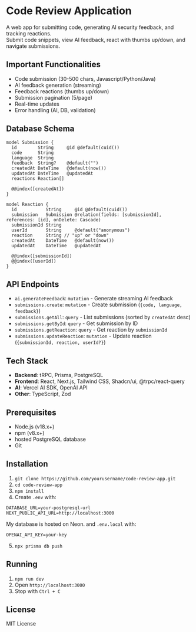 # Code Review Application

A web app for submitting code, generating AI security feedback, and tracking reactions.  
Submit code snippets, view AI feedback, react with thumbs up/down, and navigate submissions.

## Important Functionalities
- Code submission (30-500 chars, Javascript/Python/Java)
- AI feedback generation (streaming)
- Feedback reactions (thumbs up/down)
- Submission pagination (5/page)
- Real-time updates
- Error handling (AI, DB, validation)

## Database Schema
```prisma
model Submission {
  id        String     @id @default(cuid())
  code      String
  language  String
  feedback  String?    @default("")
  createdAt DateTime   @default(now())
  updatedAt DateTime   @updatedAt
  reactions Reaction[]

  @@index([createdAt])
}

model Reaction {
  id           String     @id @default(cuid())
  submission   Submission @relation(fields: [submissionId], references: [id], onDelete: Cascade)
  submissionId String
  userId       String     @default("anonymous")
  reaction     String // "up" or "down"
  createdAt    DateTime   @default(now())
  updatedAt    DateTime   @updatedAt

  @@index([submissionId])
  @@index([userId])
}
```

## API Endpoints
- `ai.generateFeedback`: `mutation` - Generate streaming AI feedback
- `submissions.create`: `mutation` - Create submission (`{code, language, feedback}`)
- `submissions.getAll`: `query` - List submissions (sorted by `createdAt` desc)
- `submissions.getById`: `query` - Get submission by ID
- `submissions.getReaction`: `query` - Get reaction by `submissionId`
- `submissions.updateReaction`: `mutation` - Update reaction (`{submissionId, reaction, userId?}`)

## Tech Stack
- **Backend**: tRPC, Prisma, PostgreSQL
- **Frontend**: React, Next.js, Tailwind CSS, Shadcn/ui, @trpc/react-query
- **AI**: Vercel AI SDK, OpenAI API
- **Other**: TypeScript, Zod

## Prerequisites
- Node.js (v18.x+)
- npm (v8.x+)
- hosted PostgreSQL database
- Git

## Installation
1. `git clone https://github.com/yourusername/code-review-app.git`
2. `cd code-review-app`
3. `npm install`
4. Create `.env` with:

```
DATABASE_URL=your-postgresql-url
NEXT_PUBLIC_API_URL=http://localhost:3000
```
My database is hosted on Neon.
and `.env.local` with:
```
OPENAI_API_KEY=your-key
```
5. `npx prisma db push`

## Running
1. `npm run dev`
2. Open `http://localhost:3000`
3. Stop with `Ctrl + C`

## License
MIT License